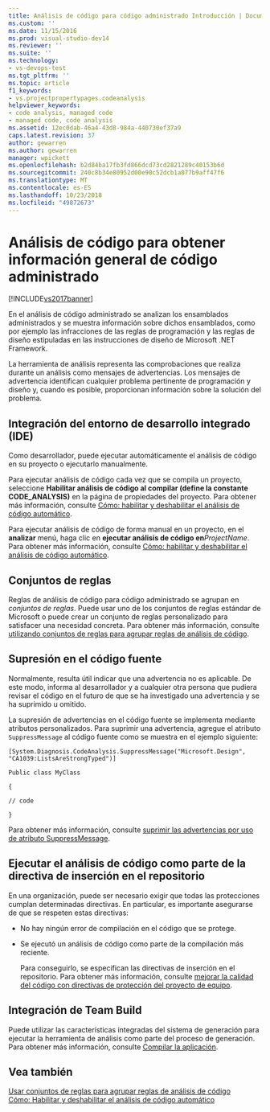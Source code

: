 ```yaml
---
title: Análisis de código para código administrado Introducción | Documentos de Microsoft
ms.custom: ''
ms.date: 11/15/2016
ms.prod: visual-studio-dev14
ms.reviewer: ''
ms.suite: ''
ms.technology:
- vs-devops-test
ms.tgt_pltfrm: ''
ms.topic: article
f1_keywords:
- vs.projectpropertypages.codeanalysis
helpviewer_keywords:
- code analysis, managed code
- managed code, code analysis
ms.assetid: 12ec0dab-46a4-43d8-984a-440730ef37a9
caps.latest.revision: 37
author: gewarren
ms.author: gewarren
manager: wpickett
ms.openlocfilehash: b2d84ba17fb3fd866dcd73cd2821289c40153b6d
ms.sourcegitcommit: 240c8b34e80952d00e90c52dcb1a077b9aff47f6
ms.translationtype: MT
ms.contentlocale: es-ES
ms.lasthandoff: 10/23/2018
ms.locfileid: "49872673"
---
```

# <a name="code-analysis-for-managed-code-overview"></a>Análisis de código para obtener información general de código administrado
[!INCLUDE[vs2017banner](../includes/vs2017banner.md)]

En el análisis de código administrado se analizan los ensamblados administrados y se muestra información sobre dichos ensamblados, como por ejemplo las infracciones de las reglas de programación y las reglas de diseño estipuladas en las instrucciones de diseño de Microsoft .NET Framework.  
  
 La herramienta de análisis representa las comprobaciones que realiza durante un análisis como mensajes de advertencias. Los mensajes de advertencia identifican cualquier problema pertinente de programación y diseño y, cuando es posible, proporcionan información sobre la solución del problema.  
  
## <a name="ide-integrated-development-environment-integration"></a>Integración del entorno de desarrollo integrado (IDE)  
 Como desarrollador, puede ejecutar automáticamente el análisis de código en su proyecto o ejecutarlo manualmente.  
  
 Para ejecutar análisis de código cada vez que se compila un proyecto, seleccione **Habilitar análisis de código al compilar (define la constante CODE_ANALYSIS)** en la página de propiedades del proyecto. Para obtener más información, consulte [Cómo: habilitar y deshabilitar el análisis de código automático](../code-quality/how-to-enable-and-disable-automatic-code-analysis-for-managed-code.md).  
  
 Para ejecutar análisis de código de forma manual en un proyecto, en el **analizar** menú, haga clic en **ejecutar análisis de código en**_ProjectName_. Para obtener más información, consulte [Cómo: habilitar y deshabilitar el análisis de código automático](../code-quality/how-to-enable-and-disable-automatic-code-analysis-for-managed-code.md).  
  
## <a name="rule-sets"></a>Conjuntos de reglas  
 Reglas de análisis de código para código administrado se agrupan en *conjuntos de reglas*. Puede usar uno de los conjuntos de reglas estándar de Microsoft o puede crear un conjunto de reglas personalizado para satisfacer una necesidad concreta. Para obtener más información, consulte [utilizando conjuntos de reglas para agrupar reglas de análisis de código](../code-quality/using-rule-sets-to-group-code-analysis-rules.md).  
  
## <a name="in-source-suppression"></a>Supresión en el código fuente  
 Normalmente, resulta útil indicar que una advertencia no es aplicable. De este modo, informa al desarrollador y a cualquier otra persona que pudiera revisar el código en el futuro de que se ha investigado una advertencia y se ha suprimido u omitido.  
  
 La supresión de advertencias en el código fuente se implementa mediante atributos personalizados. Para suprimir una advertencia, agregue el atributo `SuppressMessage` al código fuente como se muestra en el ejemplo siguiente:  
  
 `[System.Diagnosis.CodeAnalysis.SuppressMessage("Microsoft.Design", "CA1039:ListsAreStrongTyped")]`  
  
 `Public class MyClass`  
  
 `{`  
  
 `// code`  
  
 `}`  
  
 Para obtener más información, consulte [suprimir las advertencias por uso de atributo SuppressMessage](../code-quality/suppress-warnings-by-using-the-suppressmessage-attribute.md).  
  
## <a name="run-code-analysis-as-part-of-check-in-policy"></a>Ejecutar el análisis de código como parte de la directiva de inserción en el repositorio  
 En una organización, puede ser necesario exigir que todas las protecciones cumplan determinadas directivas. En particular, es importante asegurarse de que se respeten estas directivas:  
  
- No hay ningún error de compilación en el código que se protege.  
  
- Se ejecutó un análisis de código como parte de la compilación más reciente.  
  
  Para conseguirlo, se especifican las directivas de inserción en el repositorio. Para obtener más información, consulte [mejorar la calidad del código con directivas de protección del proyecto de equipo](../code-quality/enhancing-code-quality-with-team-project-check-in-policies.md).  
  
## <a name="team-build-integration"></a>Integración de Team Build  
 Puede utilizar las características integradas del sistema de generación para ejecutar la herramienta de análisis como parte del proceso de generación. Para obtener más información, consulte [Compilar la aplicación](http://msdn.microsoft.com/library/a971b0f9-7c28-479d-a37b-8fd7e27ef692).  
  
## <a name="see-also"></a>Vea también  
 [Usar conjuntos de reglas para agrupar reglas de análisis de código](../code-quality/using-rule-sets-to-group-code-analysis-rules.md)   
 [Cómo: Habilitar y deshabilitar el análisis de código automático](../code-quality/how-to-enable-and-disable-automatic-code-analysis-for-managed-code.md)



